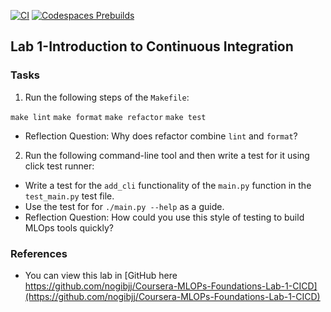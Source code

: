 [![CI](https://github.com/nogibjj/mlops-template/actions/workflows/cicd.yml/badge.svg)](https://github.com/nogibjj/mlops-template/actions/workflows/cicd.yml)
[![Codespaces Prebuilds](https://github.com/nogibjj/mlops-template/actions/workflows/codespaces/create_codespaces_prebuilds/badge.svg)](https://github.com/nogibjj/mlops-template/actions/workflows/codespaces/create_codespaces_prebuilds)

## Lab 1-Introduction to Continuous Integration

### Tasks

1. Run the following steps of the `Makefile`:

`make lint`
`make format`
`make refactor`
`make test`

* Reflection Question:  Why does refactor combine `lint` and `format`?

2. Run the following command-line tool and then write a test for it using click test runner:

* Write a test for the `add_cli` functionality of the `main.py` function in the `test_main.py` test file.
* Use the test for for `./main.py --help` as a guide.  
* Reflection Question:  How could you use this style of testing to build MLOps tools quickly?


### References

* You can view this lab in [GitHub here https://github.com/nogibjj/Coursera-MLOPs-Foundations-Lab-1-CICD](https://github.com/nogibjj/Coursera-MLOPs-Foundations-Lab-1-CICD)